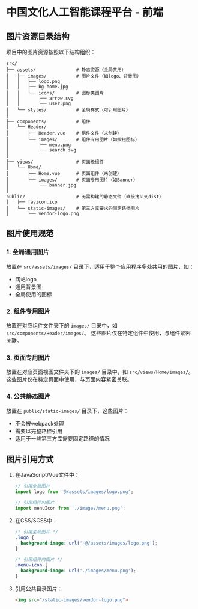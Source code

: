 # 中国文化人工智能课程平台 - 前端

## 图片资源目录结构

项目中的图片资源按照以下结构组织：

```
src/
├── assets/               # 静态资源（全局共用）
│   ├── images/           # 图片文件（如logo、背景图）
│   │   ├── logo.png
│   │   ├── bg-home.jpg
│   │   └── icons/        # 图标类图片
│   │       ├── arrow.svg
│   │       └── user.png
│   └── styles/           # 全局样式（可引用图片）
│
├── components/           # 组件
│   └── Header/
│       ├── Header.vue    # 组件文件（未创建）
│       └── images/       # 组件专用图片（如按钮图标）
│           ├── menu.png
│           └── search.svg
│
├── views/                # 页面级组件
│   └── Home/
│       ├── Home.vue      # 页面组件（未创建）
│       └── images/       # 页面专用图片（如Banner）
│           └── banner.jpg
│
public/                   # 无需构建的静态文件（直接拷贝到dist）
│   ├── favicon.ico
│   └── static-images/    # 第三方库要求的固定路径图片
│       └── vendor-logo.png
```

## 图片使用规范

### 1. 全局通用图片

放置在 `src/assets/images/` 目录下，适用于整个应用程序多处共用的图片，如：
- 网站logo
- 通用背景图
- 全局使用的图标

### 2. 组件专用图片

放置在对应组件文件夹下的 `images/` 目录中，如 `src/components/Header/images/`。
这些图片仅在特定组件中使用，与组件紧密关联。

### 3. 页面专用图片

放置在对应页面视图文件夹下的 `images/` 目录中，如 `src/views/Home/images/`。
这些图片仅在特定页面中使用，与页面内容紧密关联。

### 4. 公共静态图片

放置在 `public/static-images/` 目录下，这些图片：
- 不会被webpack处理
- 需要以完整路径引用
- 适用于一些第三方库需要固定路径的情况

## 图片引用方式

1. 在JavaScript/Vue文件中：
   ```js
   // 引用全局图片
   import logo from '@/assets/images/logo.png';
   
   // 引用组件内图片
   import menuIcon from './images/menu.png';
   ```

2. 在CSS/SCSS中：
   ```css
   /* 引用全局图片 */
   .logo {
     background-image: url('~@/assets/images/logo.png');
   }
   
   /* 引用组件内图片 */
   .menu-icon {
     background-image: url('./images/menu.png');
   }
   ```

3. 引用公共目录图片：
   ```html
   <img src="/static-images/vendor-logo.png">
   ``` 
